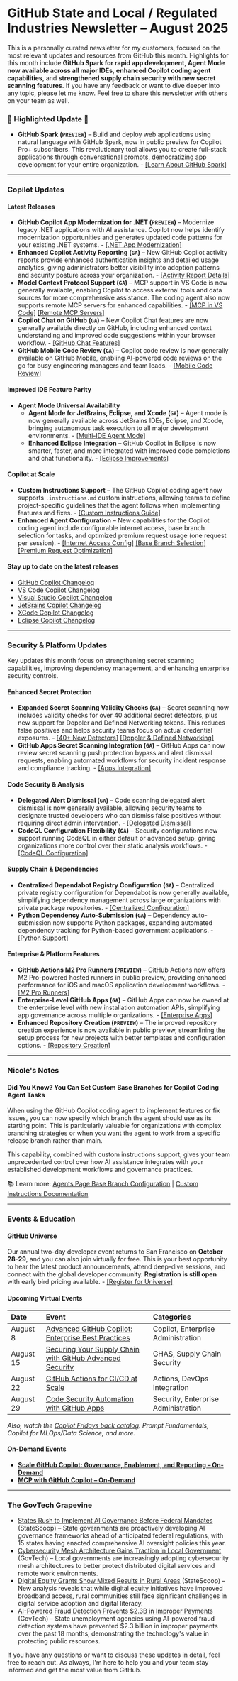 # GitHub State and Local / Regulated Industries Newsletter – August 2025

This is a personally curated newsletter for my customers, focused on the most relevant updates and resources from GitHub this month. Highlights for this month include **GitHub Spark for rapid app development**, **Agent Mode now available across all major IDEs**, **enhanced Copilot coding agent capabilities**, and **strengthened supply chain security with new secret scanning features**. If you have any feedback or want to dive deeper into any topic, please let me know. Feel free to share this newsletter with others on your team as well.

### 🌟 Highlighted Update 🌟

* **GitHub Spark (`PREVIEW`)** – Build and deploy web applications using natural language with GitHub Spark, now in public preview for Copilot Pro+ subscribers. This revolutionary tool allows you to create full-stack applications through conversational prompts, democratizing app development for your entire organization. - [[Learn About GitHub Spark]](https://github.blog/changelog/2025-07-23-github-spark-in-public-preview-for-copilot-pro-subscribers/)

---

### Copilot Updates

#### Latest Releases
* **GitHub Copilot App Modernization for .NET (`PREVIEW`)** – Modernize legacy .NET applications with AI assistance. Copilot now helps identify modernization opportunities and generates updated code patterns for your existing .NET systems. - [[.NET App Modernization]](https://github.blog/changelog/2025-07-21-github-copilot-app-modernization-for-net-enters-public-preview/)
* **Enhanced Copilot Activity Reporting (`GA`)** – New GitHub Copilot activity reports provide enhanced authentication insights and detailed usage analytics, giving administrators better visibility into adoption patterns and security posture across your organization. - [[Activity Report Details]](https://github.blog/changelog/2025-07-18-new-github-copilot-activity-report-with-enhanced-authentication-and-usage-insights/)
* **Model Context Protocol Support (`GA`)** – MCP support in VS Code is now generally available, enabling Copilot to access external tools and data sources for more comprehensive assistance. The coding agent also now supports remote MCP servers for enhanced capabilities. - [[MCP in VS Code]](https://github.blog/changelog/2025-07-14-model-context-protocol-mcp-support-in-vs-code-is-generally-available/) [[Remote MCP Servers]](https://github.blog/changelog/2025-07-09-copilot-coding-agent-now-supports-remote-mcp-servers/)
* **Copilot Chat on GitHub (`GA`)** – New Copilot Chat features are now generally available directly on GitHub, including enhanced context understanding and improved code suggestions within your browser workflow. - [[GitHub Chat Features]](https://github.blog/changelog/2025-07-09-new-copilot-chat-features-now-generally-available-on-github/)
* **GitHub Mobile Code Review (`GA`)** – Copilot code review is now generally available on GitHub Mobile, enabling AI-powered code reviews on the go for busy engineering managers and team leads. - [[Mobile Code Review]](https://github.blog/changelog/2025-07-09-copilot-code-review-now-generally-available-on-github-mobile/)

#### Improved IDE Feature Parity
* **Agent Mode Universal Availability**
    * **Agent Mode for JetBrains, Eclipse, and Xcode (`GA`)** – Agent mode is now generally available across JetBrains IDEs, Eclipse, and Xcode, bringing autonomous task execution to all major development environments. - [[Multi-IDE Agent Mode]](https://github.blog/changelog/2025-07-16-agent-mode-for-jetbrains-eclipse-and-xcode-is-now-generally-available/)
    * **Enhanced Eclipse Integration** – GitHub Copilot in Eclipse is now smarter, faster, and more integrated with improved code completions and chat functionality. - [[Eclipse Improvements]](https://github.blog/changelog/2025-07-22-github-copilot-in-eclipse-smarter-faster-and-more-integrated/)

#### Copilot at Scale
* **Custom Instructions Support** – The GitHub Copilot coding agent now supports `.instructions.md` custom instructions, allowing teams to define project-specific guidelines that the agent follows when implementing features and fixes. - [[Custom Instructions Guide]](https://github.blog/changelog/2025-07-23-github-copilot-coding-agent-now-supports-instructions-md-custom-instructions/)
* **Enhanced Agent Configuration** – New capabilities for the Copilot coding agent include configurable internet access, base branch selection for tasks, and optimized premium request usage (one request per session). - [[Internet Access Config]](https://github.blog/changelog/2025-07-16-configure-internet-access-for-copilot-coding-agent/) [[Base Branch Selection]](https://github.blog/changelog/2025-07-23-agents-page-set-the-base-branch-for-github-copilot-coding-agent-tasks/) [[Premium Request Optimization]](https://github.blog/changelog/2025-07-10-github-copilot-coding-agent-now-uses-one-premium-request-per-session/)

#### Stay up to date on the latest releases
- [GitHub Copilot Changelog](https://github.blog/changelog/label/copilot/)
- [VS Code Copilot Changelog](https://code.visualstudio.com/updates/#_github-copilot)
- [Visual Studio Copilot Changelog](https://learn.microsoft.com/en-us/visualstudio/releases/2022/release-notes#github-copilot)
- [JetBrains Copilot Changelog](https://plugins.jetbrains.com/plugin/17718-github-copilot/versions/stable)
- [XCode Copilot Changelog](https://github.com/github/CopilotForXcode/blob/main/ReleaseNotes.md)
- [Eclipse Copilot Changelog](https://marketplace.eclipse.org/content/github-copilot#details)

---

### Security & Platform Updates

Key updates this month focus on strengthening secret scanning capabilities, improving dependency management, and enhancing enterprise security controls.

#### Enhanced Secret Protection
* **Expanded Secret Scanning Validity Checks (`GA`)** – Secret scanning now includes validity checks for over 40 additional secret detectors, plus new support for Doppler and Defined Networking tokens. This reduces false positives and helps security teams focus on actual credential exposures. - [[40+ New Detectors]](https://github.blog/changelog/2025-07-22-secret-scanning-adds-validity-checks-for-over-40-secret-detectors/) [[Doppler & Defined Networking]](https://github.blog/changelog/2025-07-01-secret-scanning-adds-validity-checks-for-doppler-and-defined-networking/)
* **GitHub Apps Secret Scanning Integration (`GA`)** – GitHub Apps can now review secret scanning push protection bypass and alert dismissal requests, enabling automated workflows for security incident response and compliance tracking. - [[Apps Integration]](https://github.blog/changelog/2025-07-22-github-apps-can-now-review-secret-scanning-push-protection-bypass-and-alert-dismissal-requests/)

#### Code Security & Analysis
* **Delegated Alert Dismissal (`GA`)** – Code scanning delegated alert dismissal is now generally available, allowing security teams to designate trusted developers who can dismiss false positives without requiring direct admin intervention. - [[Delegated Dismissal]](https://github.blog/changelog/2025-07-01-delegated-alert-dismissal-for-code-scanning-is-now-generally-available/)
* **CodeQL Configuration Flexibility (`GA`)** – Security configurations now support running CodeQL in either default or advanced setup, giving organizations more control over their static analysis workflows. - [[CodeQL Configuration]](https://github.blog/changelog/2025-07-15-security-configurations-support-for-running-codeql-in-either-default-or-advanced-setup/)

#### Supply Chain & Dependencies
* **Centralized Dependabot Registry Configuration (`GA`)** – Centralized private registry configuration for Dependabot is now generally available, simplifying dependency management across large organizations with private package repositories. - [[Centralized Configuration]](https://github.blog/changelog/2025-07-22-centralized-private-registry-configuration-for-dependabot-is-now-generally-available/)
* **Python Dependency Auto-Submission (`GA`)** – Dependency auto-submission now supports Python packages, expanding automated dependency tracking for Python-based government applications. - [[Python Support]](https://github.blog/changelog/2025-07-08-dependency-auto-submission-now-supports-python/)

#### Enterprise & Platform Features
* **GitHub Actions M2 Pro Runners (`PREVIEW`)** – GitHub Actions now offers M2 Pro-powered hosted runners in public preview, providing enhanced performance for iOS and macOS application development workflows. - [[M2 Pro Runners]](https://github.blog/changelog/2025-07-17-github-actions-now-offers-m2-pro-powered-hosted-runners-in-public-preview/)
* **Enterprise-Level GitHub Apps (`GA`)** – GitHub Apps can now be owned at the enterprise level with new installation automation APIs, simplifying app governance across multiple organizations. - [[Enterprise Apps]](https://github.blog/changelog/2025-07-01-enterprise-level-access-for-github-apps-and-installation-automation-apis/)
* **Enhanced Repository Creation (`PREVIEW`)** – The improved repository creation experience is now available in public preview, streamlining the setup process for new projects with better templates and configuration options. - [[Repository Creation]](https://github.blog/changelog/2025-07-08-improved-repository-creation-experience-now-available-in-public-preview/)

---

### Nicole's Notes

#### Did You Know? You Can Set Custom Base Branches for Copilot Coding Agent Tasks

When using the GitHub Copilot coding agent to implement features or fix issues, you can now specify which branch the agent should use as its starting point. This is particularly valuable for organizations with complex branching strategies or when you want the agent to work from a specific release branch rather than main.

This capability, combined with custom instructions support, gives your team unprecedented control over how AI assistance integrates with your established development workflows and governance practices.

📚 Learn more: [Agents Page Base Branch Configuration](https://github.blog/changelog/2025-07-23-agents-page-set-the-base-branch-for-github-copilot-coding-agent-tasks/) | [Custom Instructions Documentation](https://github.blog/changelog/2025-07-23-github-copilot-coding-agent-now-supports-instructions-md-custom-instructions/)

---

### Events & Education

#### GitHub Universe
Our annual two-day developer event returns to San Francisco on **October 28-29**, and you can also join virtually for free. This is your best opportunity to hear the latest product announcements, attend deep-dive sessions, and connect with the global developer community. **Registration is still open** with early bird pricing available. - [[Register for Universe]](https://githubuniverse.com/)

#### Upcoming Virtual Events
| Date | Event | Categories |
| :--- | :--- | :--- |
| August 8 | [Advanced GitHub Copilot: Enterprise Best Practices](https://developer.microsoft.com/en-us/reactor/events/) | Copilot, Enterprise Administration |
| August 15 | [Securing Your Supply Chain with GitHub Advanced Security](https://resources.github.com/events/) | GHAS, Supply Chain Security |
| August 22 | [GitHub Actions for CI/CD at Scale](https://developer.microsoft.com/en-us/reactor/events/) | Actions, DevOps Integration |
| August 29 | [Code Security Automation with GitHub Apps](https://resources.github.com/events/) | Security, Enterprise Administration |

*Also, watch the [Copilot Fridays back catalog](https://resources.github.com/copilot-fridays-english-on-demand/): Prompt Fundamentals, Copilot for MLOps/Data Science, and more.*

#### On-Demand Events
* **[Scale GitHub Copilot: Governance, Enablement, and Reporting – On-Demand](https://github.ondemand.goldcast.io/on-demand/014b7829-28a2-4c62-bf18-ccd2a16c440e)**
* **[MCP with GitHub Copilot – On-Demand](https://github.ondemand.goldcast.io/on-demand/bb52e8a7-4c49-4417-aa99-ac958098dd65)**

---

### The GovTech Grapevine

* [States Rush to Implement AI Governance Before Federal Mandates](https://statescoop.com/states-ai-governance-federal-mandates-2025/) (StateScoop) – State governments are proactively developing AI governance frameworks ahead of anticipated federal regulations, with 15 states having enacted comprehensive AI oversight policies this year.
* [Cybersecurity Mesh Architecture Gains Traction in Local Government](https://www.govtech.com/security/cybersecurity-mesh-architecture-local-government) (GovTech) – Local governments are increasingly adopting cybersecurity mesh architectures to better protect distributed digital services and remote work environments.
* [Digital Equity Grants Show Mixed Results in Rural Areas](https://statescoop.com/digital-equity-grants-rural-broadband-2025/) (StateScoop) – New analysis reveals that while digital equity initiatives have improved broadband access, rural communities still face significant challenges in digital service adoption and digital literacy.
* [AI-Powered Fraud Detection Prevents $2.3B in Improper Payments](https://www.govtech.com/artificial-intelligence/ai-fraud-detection-improper-payments-2025) (GovTech) – State unemployment agencies using AI-powered fraud detection systems have prevented $2.3 billion in improper payments over the past 18 months, demonstrating the technology's value in protecting public resources.

If you have any questions or want to discuss these updates in detail, feel free to reach out. As always, I'm here to help you and your team stay informed and get the most value from GitHub.